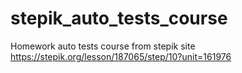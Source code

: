 # stepik_auto_tests_course
Homework auto tests course from stepik site
https://stepik.org/lesson/187065/step/10?unit=161976
